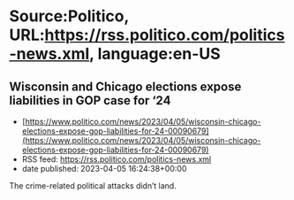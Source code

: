 # Source:Politico, URL:https://rss.politico.com/politics-news.xml, language:en-US

## Wisconsin and Chicago elections expose liabilities in GOP case for ‘24
 - [https://www.politico.com/news/2023/04/05/wisconsin-chicago-elections-expose-gop-liabilities-for-24-00090679](https://www.politico.com/news/2023/04/05/wisconsin-chicago-elections-expose-gop-liabilities-for-24-00090679)
 - RSS feed: https://rss.politico.com/politics-news.xml
 - date published: 2023-04-05 16:24:38+00:00

The crime-related political attacks didn’t land.

